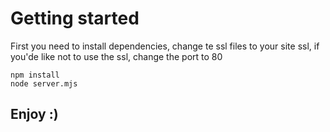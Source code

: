 # Getting started
First you need to install dependencies, change te ssl files to your site ssl, if you'de like not to use the ssl, change the port to 80

```
npm install
node server.mjs
```
## Enjoy :)